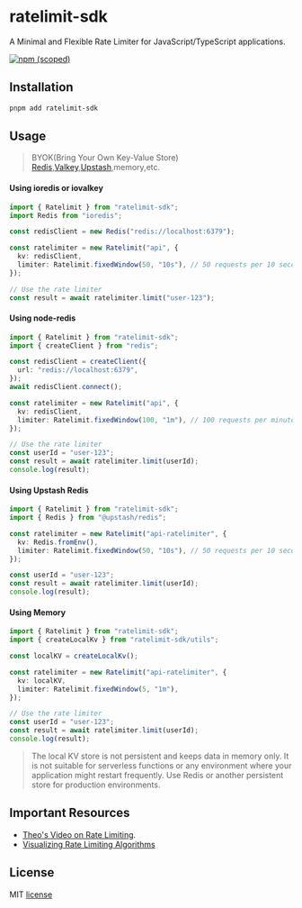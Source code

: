 # ratelimit-sdk

A Minimal and Flexible Rate Limiter for JavaScript/TypeScript applications.

[![npm (scoped)](https://img.shields.io/npm/v/ratelimit-sdk)](https://www.npmjs.com/package/ratelimit-sdk)

## Installation

```bash
pnpm add ratelimit-sdk
```

## Usage

> BYOK(Bring Your Own Key-Value Store) [Redis](https://redis.io/),[Valkey](https://valkey.io/),[Upstash](https://upstash.com/),memory,etc.

#### Using ioredis or iovalkey

```typescript
import { Ratelimit } from "ratelimit-sdk";
import Redis from "ioredis";

const redisClient = new Redis("redis://localhost:6379");

const ratelimiter = new Ratelimit("api", {
  kv: redisClient,
  limiter: Ratelimit.fixedWindow(50, "10s"), // 50 requests per 10 seconds
});

// Use the rate limiter
const result = await ratelimiter.limit("user-123");
```

#### Using node-redis

```typescript
import { Ratelimit } from "ratelimit-sdk";
import { createClient } from "redis";

const redisClient = createClient({
  url: "redis://localhost:6379",
});
await redisClient.connect();

const ratelimiter = new Ratelimit("api", {
  kv: redisClient,
  limiter: Ratelimit.fixedWindow(100, "1m"), // 100 requests per minute
});

// Use the rate limiter
const userId = "user-123";
const result = await ratelimiter.limit(userId);
console.log(result);
```

#### Using Upstash Redis

```typescript
import { Ratelimit } from "ratelimit-sdk";
import { Redis } from "@upstash/redis";

const ratelimiter = new Ratelimit("api-ratelimiter", {
  kv: Redis.fromEnv(),
  limiter: Ratelimit.fixedWindow(50, "10s"), // 50 requests per 10 seconds
});

const userId = "user-123";
const result = await ratelimiter.limit(userId);
console.log(result);
```

#### Using Memory

```typescript
import { Ratelimit } from "ratelimit-sdk";
import { createLocalKv } from "ratelimit-sdk/utils";

const localKV = createLocalKv();

const ratelimiter = new Ratelimit("api-ratelimiter", {
  kv: localKV,
  limiter: Ratelimit.fixedWindow(5, "1m"),
});

// Use the rate limiter
const userId = "user-123";
const result = await ratelimiter.limit(userId);
console.log(result);
```

> The local KV store is not persistent and keeps data in memory only. It is not suitable for serverless functions or any environment where your application might restart frequently. Use Redis or another persistent store for production environments.

## Important Resources

- [Theo's Video on Rate Limiting](https://www.youtube.com/watch?v=8QyygfIloMc).
- [Visualizing Rate Limiting Algorithms](https://smudge.ai/blog/ratelimit-algorithms)

## License

MIT [license](https://github.com/ikuzweelisa/ratelimit-sdk)
